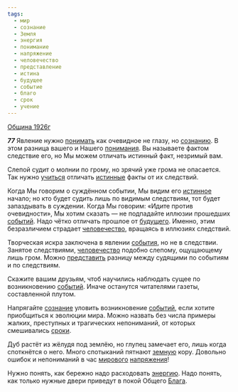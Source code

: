 ```yaml
---
tags:
  - мир
  - сознание
  - Земля
  - энергия
  - понимание
  - напряжение
  - человечество
  - представление
  - истина
  - будущее
  - событие
  - благо
  - срок
  - учение
---
```


[Община 1926г](https://127.0.0.1:4002/agni/1926)

___77___
Явление нужно [понимать](../../../tags/#понимание) как очевидное не глазу, но [сознанию](../../../tags/#[сознание](../../../tags/#сознание)). В этом разница вашего и Нашего [понимания](../../../tags/#понимание). Вы называете фактом следствие его, но Мы можем отличать истинный факт, незримый вам.   

Слепой судит о молнии по грому, но зрячий уже грома не опасается. Так нужно [учиться](../../../tags/#учение) отличать [истинные](../../../tags/#истина) факты от их следствий.   

Когда Мы говорим о суждённом событии, Мы видим его [истинное](../../../tags/#истина) начало; но кто будет судить лишь по видимым следствиям, тот будет запаздывать в суждении. Когда Мы говорим: «Идите против очевидности», Мы хотим сказать — не подпадайте иллюзии прошедших [событий](../../../tags/#событие). Надо чётко отличать прошлое от [будущего](../../../tags/#будущее). Именно, этим безразличием страдает [человечество](../../../tags/#человечество), вращаясь в иллюзиях следствий.   

Творческая искра заключена в явлении [события](../../../tags/#событие), но не в следствии. Занятое следствиями, [человечество](../../../tags/#человечество) подобно слепому, ощущающему лишь гром. Можно [представить](../../../tags/#представление) разницу между судящими по событиям и по следствиям.   

Скажите вашим друзьям, чтоб научились наблюдать сущее по возникновению [событий](../../../tags/#событие). Иначе останутся читателями газеты, составленной плутом.   

Напрягайте [сознание](../../../tags/#сознание) уловить возникновение [событий](../../../tags/#событие), если хотите приобщиться к эволюции мира. Можно назвать без числа примеры жалких, преступных и трагических непониманий, от которых смешивались [сроки](../../../tags/#срок).   

Дуб растёт из жёлудя под землёю, но глупец замечает его, лишь когда споткнётся о него. Много спотыканий пятнают [земную](../../../tags/#Земля) кору. Довольно ошибок и непониманий в час [мирового](../../../tags/#мир) [напряжения](../../../tags/#напряжение)!   

Нужно понять, как бережно надо расходовать [энергию](../../../tags/#энергия). Надо понять, как только нужные двери приведут в покой Общего [Блага](../../../tags/#благо).   

